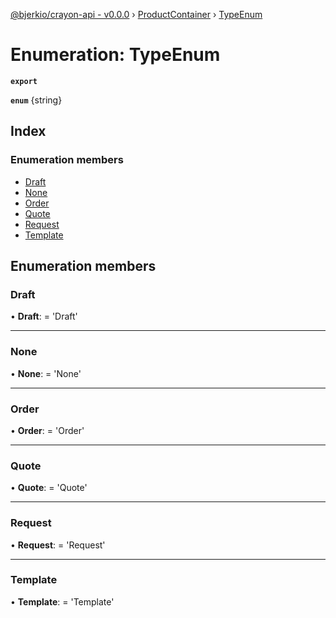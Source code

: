 [@bjerkio/crayon-api - v0.0.0](../README.md) › [ProductContainer](../modules/productcontainer.md) › [TypeEnum](productcontainer.typeenum.md)

# Enumeration: TypeEnum

**`export`** 

**`enum`** {string}

## Index

### Enumeration members

* [Draft](productcontainer.typeenum.md#draft)
* [None](productcontainer.typeenum.md#none)
* [Order](productcontainer.typeenum.md#order)
* [Quote](productcontainer.typeenum.md#quote)
* [Request](productcontainer.typeenum.md#request)
* [Template](productcontainer.typeenum.md#template)

## Enumeration members

###  Draft

• **Draft**: =  <any> 'Draft'

___

###  None

• **None**: =  <any> 'None'

___

###  Order

• **Order**: =  <any> 'Order'

___

###  Quote

• **Quote**: =  <any> 'Quote'

___

###  Request

• **Request**: =  <any> 'Request'

___

###  Template

• **Template**: =  <any> 'Template'
